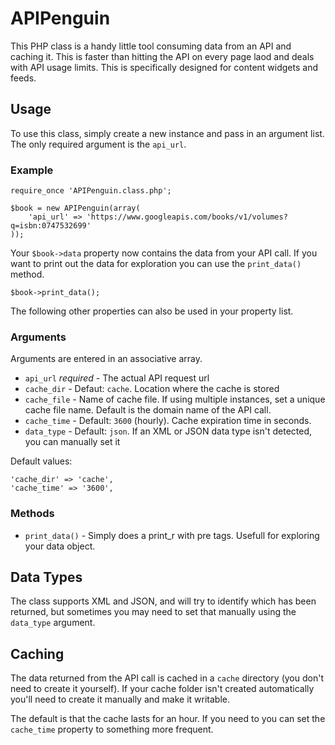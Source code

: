 # APIPenguin
This PHP class is a handy little tool consuming data from an API and caching it. This is faster than hitting the API on every page laod and deals with API usage limits. This is specifically designed for content widgets and feeds.

## Usage
To use this class, simply create a new instance and pass in an argument list. The only required argument is the `api_url`. 

### Example

	require_once 'APIPenguin.class.php';

	$book = new APIPenguin(array(
		'api_url' => 'https://www.googleapis.com/books/v1/volumes?q=isbn:0747532699'
	));

Your `$book->data` property now contains the data from your API call. If you want to print out the data for exploration you can use the `print_data()` method.
	
	$book->print_data();

The following other properties can also be used in your property list.

### Arguments

Arguments are entered in an associative array.

* `api_url` *required* - The actual API request url
* `cache_dir` - Defaut: `cache`. Location where the cache is stored
* `cache_file` - Name of cache file. If using multiple instances, set a unique cache file name. Default is the domain name of the API call.
* `cache_time` - Default: `3600` (hourly). Cache expiration time in seconds.
* `data_type` - Default: `json`. If an XML or JSON data type isn't detected, you can manually set it

Default values:

	'cache_dir' => 'cache',
	'cache_time' => '3600',
				
### Methods
* `print_data()` - Simply does a print_r with pre tags. Usefull for exploring your data object.

## Data Types

The class supports XML and JSON, and will try to identify which has been returned, but sometimes you may need to set that manually using the `data_type` argument.

## Caching
The data returned from the API call is cached in a `cache` directory (you don't need to create it yourself). If your cache folder isn't created automatically you'll need to create it manually and make it writable.

The default is that the cache lasts for an hour. If you need to you can set the `cache_time` property to something more frequent.